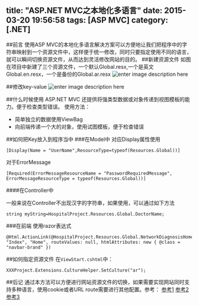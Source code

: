 title: "ASP.NET MVC之本地化多语言"
date: 2015-03-20 19:56:58
tags: [ASP MVC]
category: [.NET]
---

##前言
使用ASP MVC的本地化多语言解决方案可以方便地让我们把程序中的字符串映射到一个资源文件中，这样便于统一修改，同时只要指定使用不同的语言，就可以瞬间切换资源文件，从而达到灵活修改网站的目的。
##新建资源文件
如图在项目中新建了三个资源文件，一个默认Global.resx,一个是英文Global.en.resx，一个是备份的Global.ar.resx
![enter image description here](http://ww3.sinaimg.cn/mw690/4c2edcb7jw1eqcfrko5gaj209u07rdg5.jpg)

##修改key-value
![enter image description here](http://ww2.sinaimg.cn/mw690/4c2edcb7jw1eqcfrkznssj20k70cidhq.jpg)


##什么时候使用
ASP.NET MVC 还提供将强类型数据或对象传递到视图模板的能力。便于检查类型错误。
使用方法：
- 简单独立的数据使用ViewBag
- 向前端传递一个大的对象，使用试图模板，便于检查错误

##如何把Key放入到程序当中
###在Model中
对应Display属性使用

```
[Display(Name = "UserName",ResourceType=typeof(Resources.Global))]
```
对于ErrorMessage

```
[Required(ErrorMessageResourceName = "PasswordRequiredMessage", ErrorMessageResourceType = typeof(Resources.Global))]
```

####在Controller中

一般来说在Controller不出现汉字的字符串，如果使用，可以通过如下方法

```
string myString=HospitalProject.Resources.Global.DoctorName;
```
###在前端
使用razor表达式
```
@Html.ActionLink(@HospitalProject.Resources.Global.NetworkDiagnosisHome, "Index", "Home", routeValues: null, htmlAttributes: new { @class = "navbar-brand" })
```
##如何指定资源文件
在`ViewStart.cshtml`中：

```
XXXProject.Extensions.CultureHelper.SetCulture("ar");
```
##后记
通过本方法可以方便进行网站资源文件的切换，如果需要实现网站同时支持多种语言，使用cookie或者URL route需要进行其他配置。参考：
[参考1](http://jingyan.baidu.com/article/3052f5a1d4410797f31f86f8.html)
[参考2](http://www.cnblogs.com/xyfy/articles/1970424.html)
[参考3](http://afana.me/post/aspnet-mvc-internationalization.aspx)
